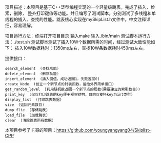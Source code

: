 项目描述：本项目是基于C++泛型编程实现的一个轻量级跳表。完成了插入，检索，删除，
整齐打印键值等功能。并且编写了测试脚本，分别测试了多线程和单线程的插入、查找的性能。跳表核心实现在mySkipList.h文件中，中文注释详细，容易理解。

项目运行方法：终端打开项目目录
输入make
输入./bin/main
测试脚本运行方法：./test.sh
测试脚本测试了插入10W个数据所需的时间，经过测试大致性能如下：
插入10W数据耗时：1350ms左右，查找10W条数据耗时450ms左右。

提供接口：

    search_element  (查找功能)
    delete_element  (删除功能)
    insert_element  (插入键值，成功返回1，失败返回0)
    create_Node  (创立一个新节点的封装函数，留给外界简单接口)
    get_random_level  (利用随机数返回一个新节点的层数(需要建立的索引数目))
    print_key  (仅仅打印跳表的key便于观察结构，目前仅支持key为int类型)
    display_list  (打印跳表数据)
    size  (返回元素数目)
    dump_flie  (存储跳表)
    load_file  (加载跳表)
    clear  (清除跳表所有数据)

本项目参考了卡哥的项目：https://github.com/youngyangyang04/Skiplist-CPP

